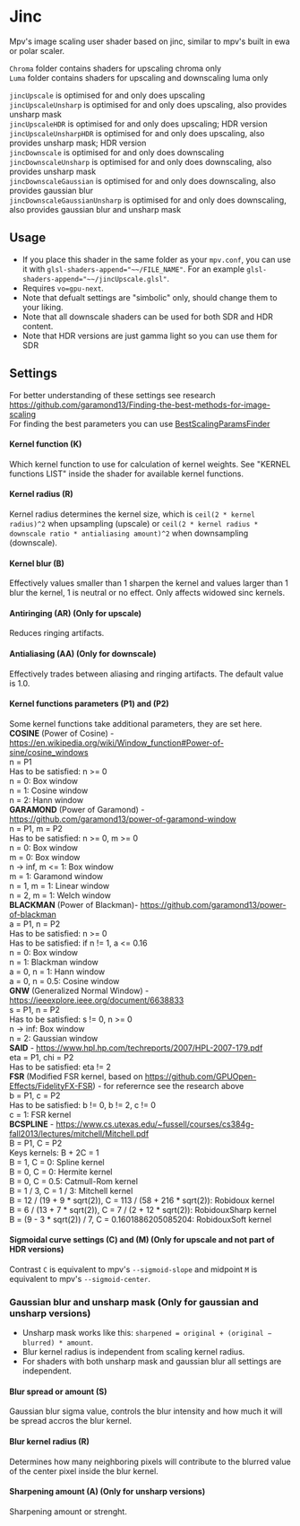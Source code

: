 # Jinc
Mpv's image scaling user shader based on jinc, similar to mpv's built in ewa or polar scaler.

`Chroma` folder contains shaders for upscaling chroma only \
`Luma` folder contains shaders for upscaling and downscaling luma only

`jincUpscale` is optimised for and only does upscaling\
`jincUpscaleUnsharp` is optimised for and only does upscaling, also provides unsharp mask\
`jincUpscaleHDR` is optimised for and only does upscaling; HDR version\
`jincUpscaleUnsharpHDR` is optimised for and only does upscaling, also provides unsharp mask; HDR version\
`jincDownscale` is optimised for and only does downscaling\
`jincDownscaleUnsharp` is optimised for and only does downscaling, also provides unsharp mask\
`jincDownscaleGaussian` is optimised for and only does downscaling, also provides gaussian blur\
`jincDownscaleGaussianUnsharp` is optimised for and only does downscaling, also provides gaussian blur and unsharp mask

## Usage
- If you place this shader in the same folder as your `mpv.conf`, you can use it with `glsl-shaders-append="~~/FILE_NAME"`. For an example `glsl-shaders-append="~~/jincUpscale.glsl"`.
- Requires `vo=gpu-next`.
- Note that defualt settings are "simbolic" only, should change them to your liking.
- Note that all downscale shaders can be used for both SDR and HDR content.
- Note that HDR versions are just gamma light so you can use them for SDR

## Settings

For better understanding of these settings see research https://github.com/garamond13/Finding-the-best-methods-for-image-scaling  
For finding the best parameters you can use [BestScalingParamsFinder](https://github.com/garamond13/BestScalingParamsFinder)

#### Kernel function (K)
Which kernel function to use for calculation of kernel weights. See "KERNEL functions LIST" inside the shader for available kernel functions.

#### Kernel radius (R)
Kernel radius determines the kernel size, which is `ceil(2 * kernel radius)^2` when upsampling (upscale) or `ceil(2 * kernel radius * downscale ratio * antialiasing amount)^2` when downsampling (downscale).

#### Kernel blur (B)
Effectively values smaller than 1 sharpen the kernel and values larger than 1 blur the kernel, 1 is neutral or no effect. Only affects widowed sinc kernels.

#### Antiringing (AR) (Only for upscale)
Reduces ringing artifacts.

#### Antialiasing (AA) (Only for downscale)
Effectively trades between aliasing and ringing artifacts. The default value is 1.0.

#### Kernel functions parameters (P1) and (P2)
Some kernel functions take additional parameters, they are set here. \
**COSINE** (Power of Cosine) - https://en.wikipedia.org/wiki/Window_function#Power-of-sine/cosine_windows \
n = P1  
Has to be satisfied: n >= 0  
n = 0: Box window  
n = 1: Cosine window  
n = 2: Hann window  
**GARAMOND** (Power of Garamond) - https://github.com/garamond13/power-of-garamond-window \
n = P1, m = P2  
Has to be satisfied: n >= 0, m >= 0  
n = 0: Box window  
m = 0: Box window  
n -> inf, m <= 1: Box window  
m = 1: Garamond window  
n = 1, m = 1: Linear window  
n = 2, m = 1: Welch window  
**BLACKMAN** (Power of Blackman)- https://github.com/garamond13/power-of-blackman \
a = P1, n = P2  
Has to be satisfied: n >= 0  
Has to be satisfied: if n != 1, a <= 0.16  
n = 0: Box window  
n = 1: Blackman window  
a = 0, n = 1: Hann window  
a = 0, n = 0.5: Cosine window  
**GNW** (Generalized Normal Window) - https://ieeexplore.ieee.org/document/6638833 \
s = P1, n = P2  
Has to be satisfied: s != 0, n >= 0  
n -> inf: Box window  
n = 2: Gaussian window  
**SAID** - https://www.hpl.hp.com/techreports/2007/HPL-2007-179.pdf \
eta = P1, chi = P2  
Has to be satisfied: eta != 2  
**FSR** (Modified FSR kernel, based on https://github.com/GPUOpen-Effects/FidelityFX-FSR) - for referernce see the research above \
b = P1, c = P2  
Has to be satisfied: b != 0, b != 2, c != 0  
c = 1: FSR kernel  
**BCSPLINE** - https://www.cs.utexas.edu/~fussell/courses/cs384g-fall2013/lectures/mitchell/Mitchell.pdf  
B = P1, C = P2  
Keys kernels: B + 2C = 1  
B = 1, C = 0: Spline kernel  
B = 0, C = 0: Hermite kernel  
B = 0, C = 0.5: Catmull-Rom kernel  
B = 1 / 3, C = 1 / 3: Mitchell kernel  
B = 12 / (19 + 9 * sqrt(2)), C = 113 / (58 + 216 * sqrt(2)): Robidoux kernel  
B = 6 / (13 + 7 * sqrt(2)), C = 7 / (2 + 12 * sqrt(2)): RobidouxSharp kernel  
B = (9 - 3 * sqrt(2)) / 7, C = 0.1601886205085204: RobidouxSoft kernel  

#### Sigmoidal curve settings (C) and (M) (Only for upscale and not part of HDR versions)
Contrast `C` is equivalent to mpv's `--sigmoid-slope` and midpoint `M` is equivalent to mpv's `--sigmoid-center`.

### Gaussian blur and unsharp mask (Only for gaussian and unsharp versions)
- Unsharp mask works like this: `sharpened = original + (original − blurred) * amount`.
- Blur kernel radius is independent from scaling kernel radius.
- For shaders with both unsharp mask and gaussian blur all settings are independent.

#### Blur spread or amount (S)
Gaussian blur sigma value, controls the blur intensity and how much it will be spread accros the blur kernel.

#### Blur kernel radius (R)
Determines how many neighboring pixels will contribute to the blurred value of the center pixel inside the blur kernel.

#### Sharpening amount (A) (Only for unsharp versions)
Sharpening amount or strenght.
